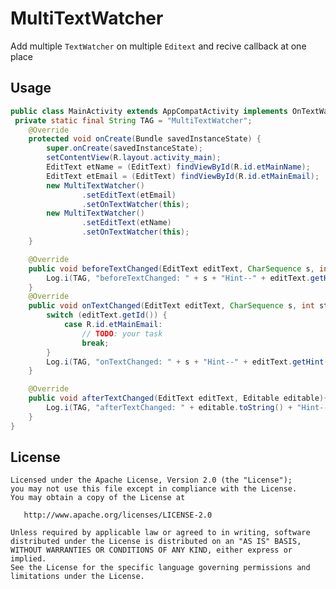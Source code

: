 # MultiTextWatcher
Add multiple `TextWatcher` on multiple `Editext` and recive callback at one place

Usage
--------
```java
public class MainActivity extends AppCompatActivity implements OnTextWatcher {
 private static final String TAG = "MultiTextWatcher";
    @Override
    protected void onCreate(Bundle savedInstanceState) {
        super.onCreate(savedInstanceState);
        setContentView(R.layout.activity_main);
        EditText etName = (EditText) findViewById(R.id.etMainName);
        EditText etEmail = (EditText) findViewById(R.id.etMainEmail);
        new MultiTextWatcher()
                .setEditText(etEmail)
                .setOnTextWatcher(this);
        new MultiTextWatcher()
                .setEditText(etName)
                .setOnTextWatcher(this);
    }

    @Override
    public void beforeTextChanged(EditText editText, CharSequence s, int start, int count, int after) {
        Log.i(TAG, "beforeTextChanged: " + s + "Hint--" + editText.getHint());
    }
    @Override
    public void onTextChanged(EditText editText, CharSequence s, int start, int before, int count){
        switch (editText.getId()) {
            case R.id.etMainEmail:
                // TODO: your task
                break;
        }
        Log.i(TAG, "onTextChanged: " + s + "Hint--" + editText.getHint());
    }

    @Override
    public void afterTextChanged(EditText editText, Editable editable){
        Log.i(TAG, "afterTextChanged: " + editable.toString() + "Hint--" + editText.getHint());
    }
}
```
License
--------

    Licensed under the Apache License, Version 2.0 (the "License");
    you may not use this file except in compliance with the License.
    You may obtain a copy of the License at

       http://www.apache.org/licenses/LICENSE-2.0

    Unless required by applicable law or agreed to in writing, software
    distributed under the License is distributed on an "AS IS" BASIS,
    WITHOUT WARRANTIES OR CONDITIONS OF ANY KIND, either express or implied.
    See the License for the specific language governing permissions and
    limitations under the License.


